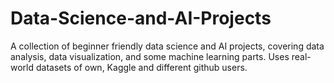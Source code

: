 # Data-Science-and-AI-Projects
A collection of beginner friendly data science and AI projects, covering data analysis, data visualization, and some machine learning parts. Uses real-world datasets of own, Kaggle and different github users.
